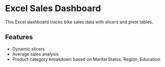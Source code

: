 # Excel Sales Dashboard

This Excel dashboard tracks bike sales data with slicers and pivot tables.

## Features
- Dynamic slicers
- Average sales analysis
- Product category breakdown based on Marital Status, Region, Education
